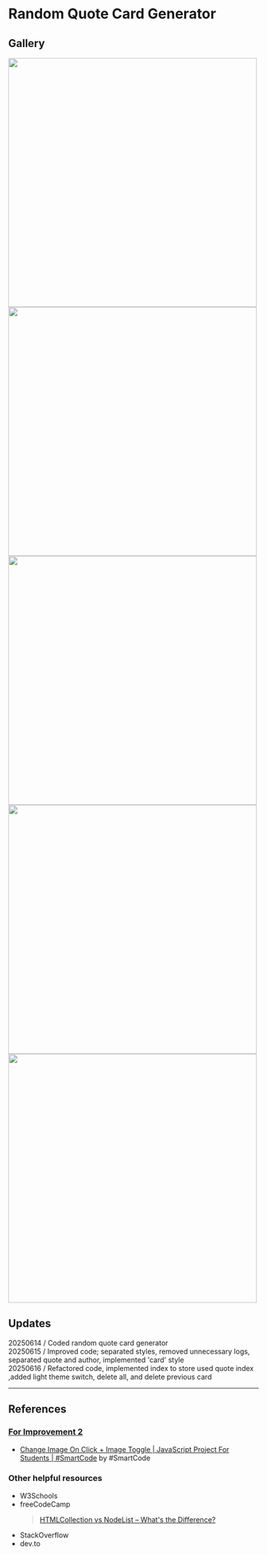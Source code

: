 # Random Quote Card Generator
## Gallery
<img src="https://github.com/user-attachments/assets/38be7502-8755-4680-9ba3-99f81a5623d5" width="500"/>
<img src="https://github.com/user-attachments/assets/3d8cb9b1-bfb5-40e5-8bd6-a5c6198adbc6" width="500"/>
<img src="https://github.com/user-attachments/assets/a0c01d02-0315-4549-9822-dbdd686ce077" width="500"/>
<img src="https://github.com/user-attachments/assets/36bcab6b-988e-4e8e-95d3-24bc4d1e3ef4" width="500"/>
<img src="https://github.com/user-attachments/assets/dffefd92-d2e8-4638-9ec3-50adf74377d7" width="500"/>

## Updates
20250614 / Coded random quote card generator <br/>
20250615 / Improved code; separated styles, removed unnecessary logs, separated quote and author, implemented 'card' style <br/>
20250616 / Refactored code, implemented index to store used quote index ,added light theme switch, delete all, and delete previous card <br/>

---
## References
### [For Improvement 2](20250614-random-quote-generator/20250614-random-quote-generator-improved-2)
- [Change Image On Click + Image Toggle | JavaScript Project For Students | #SmartCode](https://www.youtube.com/watch?v=ydeQbbF9jbw) by #SmartCode <br/>

### Other helpful resources
- W3Schools
- freeCodeCamp
  > [HTMLCollection vs NodeList – What's the Difference?](https://www.freecodecamp.org/news/dom-manipulation-htmlcollection-vs-nodelist/)
- StackOverflow
- dev.to
